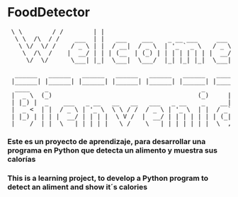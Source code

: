 # FoodDetector
<pre>
 \ \        / /        | |                                                                
  \ \  /\  / /    ___  | |   ___    ___    _ __ ___     ___                               
   \ \/  \/ /    / _ \ | |  / __|  / _ \  | '_ ` _ \   / _ \                              
    \  /\  /    |  __/ | | | (__  | (_) | | | | | | | |  __/                              
     \/  \/      \___| |_|  \___|  \___/  |_| |_| |_|  \___|  
      
  ______   ______   ______   ______   ______   ______   ______   ______   ______   ______ 
 |______| |______| |______| |______| |______| |______| |______| |______| |______| |______|
  ____    _                                         _       _                             
 |  _ \  (_)                                       (_)     | |                            
 | |_) |  _    ___   _ __   __   __   ___   _ __    _    __| |   ___                      
 |  _ <  | |  / _ \ | '_ \  \ \ / /  / _ \ | '_ \  | |  / _` |  / _ \                     
 | |_) | | | |  __/ | | | |  \ V /  |  __/ | | | | | | | (_| | | (_) |                    
 |____/  |_|  \___| |_| |_|   \_/    \___| |_| |_| |_|  \__,_|  \___/  
</pre>
 
 ### Este es un proyecto de aprendizaje, para desarrollar una programa en Python que detecta un alimento y muestra sus calorías
 ### This is a learning project, to develop a Python program to detect an aliment and show it´s calories
